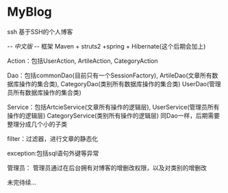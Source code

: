 # MyBlog
ssh
基于SSH的个人博客

-*- 中文版 -*-
框架 Maven + struts2 +spring + Hibernate(这个后期会加上)

Action：包括UserAction, 
	ArtileAction, 
	CategoryAction

Dao：包括commonDao(目前只有一个SessionFactory), 
	ArtileDao(文章所有数据库操作的集合类), 
	CategoryDao(类别所有数据库操作的集合类)
	UserDao(管理员所有数据库操作的集合类)
	
Service：包括ArtcieService(文章所有操作的逻辑层), 
	UserService(管理员所有操作的逻辑层) 
	CategoryService(类别所有操作的逻辑层) 
	同Dao一样，后期需要整理分成几个小的子类

filter：过滤器，进行文章的静态化

exception:包括sql语句外键等异常

管理员：
  管理员通过在后台拥有对博客的增删改权限，以及对类别的增删改

未完待续...

